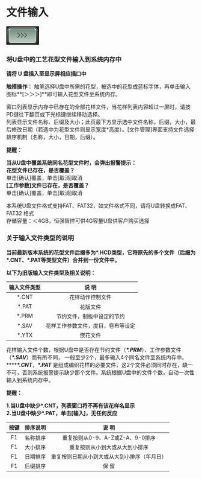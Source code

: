 # 文件输入

![](../.gitbook/assets/b1.PNG)

### 将U盘中的工艺花型文件输入到系统内存中

**请将 U 盘插入至显示屏相应插口中**

**触摸操作**： 触笔选择U盘中所需的花型，被选中的花型成蓝标字体，再单击输入图标**\[＞＞＞\]**即可输入花型文件至系统内存。

窗口列表显示内存中已存在的全部花样文件，当花样列表内容超过一屏时，请按PD键往下翻页或下光标键继续移动选择。  
列表显示文件名称、后缀及大小；此页最下方显示选中文件名称，后缀，大小，最后修改日期（若选中为花型文件则显示宽度\*高度）。\[文件管理\]界面支持文件选择排序机制（名称，大小，日期，后缀）。

**提醒：**

**当从U盘中覆盖系统同名花型文件时，会弹出报警提示：  
花型文件已存在，是否覆盖？**  
单击\[确认\]覆盖，单击\[取消\]取消  
**\[工作参数\]文件已存在，是否覆盖？**  
单击\[确认\]覆盖，单击\[取消\]取消

本系统U盘文件格式支持FAT、FAT32，如文件格式不同，请将U盘转换成FAT、FAT32 格式  
存储容量：＜4GB，恒强智控可供4G容量U盘供客户购买选择

### **关于输入文件类型的说明**

**当前最新版本系统的花型文件后缀多为\*.HCD类型，它将原先的多个文件（后缀为\*.CNT、\*.PAT等类型文件）合并到一份文件中。**

**以下为旧版输入文件类型及相关说明：**

| **输入文件类型** | **说  明** |
| :---: | :---: |
| \*.CNT  | 花样动作控制文件 |
| \*.PAT | 花版文件 |
| \*.PRM  | 节约文件，制版中设定的节约 |
| \*.SAV | 花样工作参数文件，度目，卷布等设定 |
| \*.YTX | 嵌花文件 |

花样输入文件个数，根据U盘中是否存在节约文件（_**\*.PRM**_）、工作参数文件（_**\*.SAV**_）而有所不同， 一般至少2个，最多输入4个同名文件至系统内存中。 ****_**\*.CNT**_，_**\*.PAT**_ 是组成编织花样的必要文件，这2个文件必须同时存在，缺一不可，否则系统报警提示缺少那个文件。系统根据U盘中的文件个数，自动一次性输入到系统内存中。

**提醒：**

**1.当U盘中缺少\*.CNT，列表窗口将不再有该花样名显示  
2.当U盘中缺少\*.PAT，单击\[输入\]，无任何反应**

| **按键** | **排序说明** | **说  明** |
| :---: | :---: | :---: |
| F1  | 名称排序 | 重复按则从0-9、A-Z或Z-A、9-0排序 |
| F1  | 大小排序 | 重复按则从小到大或从大到小排序 |
| F1  | 日期排序 | 重复按则日期从小到大或从大到小排序（年月日） |
| F1  | 后缀排序 | 保  留 |

